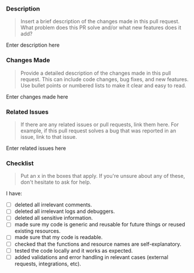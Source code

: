 ### Description
> Insert a brief description of the changes made in this pull request. What problem does this PR solve and/or what new features does it add?

Enter description here

### Changes Made
> Provide a detailed description of the changes made in this pull request. This can include code changes, bug fixes, and new features. Use bullet points or numbered lists to make it clear and easy to read.

Enter changes made here

### Related Issues
> If there are any related issues or pull requests, link them here. For example, if this pull request solves a bug that was reported in an issue, link to that issue.

Enter related issues here

### Checklist
> Put an x in the boxes that apply. If you're unsure about any of these, don't hesitate to ask for help.

I have:
- [ ] deleted all irrelevant comments.
- [ ] deleted all irrelevant logs and debuggers.
- [ ] deleted all sensitive information.
- [ ] made sure my code is generic and reusable for future things or reused existing resources.
- [ ] made sure that my code is readable.
- [ ] checked that the functions and resource names are self-explanatory.
- [ ] tested the code locally and it works as expected.
- [ ] added validations and error handling in relevant cases (external requests, integrations, etc).
